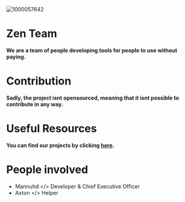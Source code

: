![1000057642](https://github.com/user-attachments/assets/d75973e5-254a-42e8-a56d-0d9c0100f486)

# Zen Team
**We are a team of people developing tools for people to use without paying.**

# Contribution
**Sadly, the project isnt opensourced, meaning that it isnt possible to contribute in any way.**

# Useful Resources
**You can find our projects by clicking [here](https://github.com/orgs/zen-teamm/repositories).**

# People involved
- Mannuhd </> Developer & Chief Executive Officer
- Axton </> Helper

<!--
made by mannuhd
<!--
